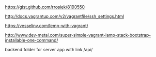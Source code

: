 https://gist.github.com/rrosiek/8190550

http://docs.vagrantup.com/v2/vagrantfile/ssh_settings.html

https://vesselinv.com/lemp-with-vagrant/

http://www.dev-metal.com/super-simple-vagrant-lamp-stack-bootstrap-installable-one-command/


backend folder for server app with link /api/
